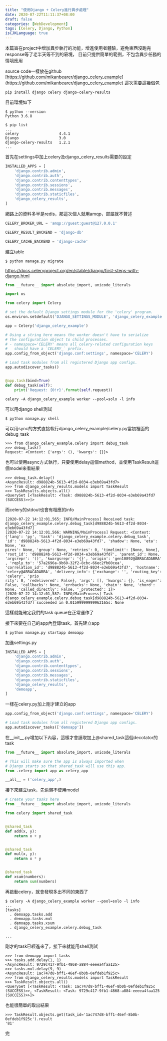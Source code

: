 ```yaml
---
title: "使用Django + Celery進行異步處理"
date: 2020-07-22T11:11:37+08:00
draft: false
categories: [WebDevelopment]
tags: [Celery, Django, Python]
isCJKLanguage: true
---
```

本篇旨在project中增加異步執行的功能，增進使用者體驗，避免東西沒跑完response等了老半天等不到的窘境，
目前只提供簡單的範例，不包含異步任務的情境應用
<!--more-->
source code一樣放在github
[https://github.com/mikanbearer/django_celery_example](https://github.com/mikanbearer/django_celery_example)
這次需要這幾個包
```
pip install django celery django-celery-results
```

目前環境如下
```
$ python --version
Python 3.6.8

$ pip list
...
celery                  4.4.1
Django                  3.0
django-celery-results   1.2.1
...
```

首先在settings中加上celery及django_celery_results需要的設定
```:django_celery_example/settings.py {linenos=table, linenostart=33, hl_lines=[8]}
INSTALLED_APPS = [
    'django.contrib.admin',
    'django.contrib.auth',
    'django.contrib.contenttypes',
    'django.contrib.sessions',
    'django.contrib.messages',
    'django.contrib.staticfiles',
    'django_celery_results',
]
```


網路上的資料多半是redis，那這次個人就用amqp，部屬就不贅述
```:django_celery_example/settings.py {linenos=table, linenostart=124, hl_lines=[1,3,5]}
CELERY_BROKER_URL = 'amqp://guest:guest@127.0.0.1'

CELERY_RESULT_BACKEND = 'django-db'

CELERY_CACHE_BACKEND = 'django-cache'
```
建立table
```
$ python manage.py migrate
```
<a href="https://docs.celeryproject.org/en/stable/django/first-steps-with-django.html">https://docs.celeryproject.org/en/stable/django/first-steps-with-django.html</a>

```:django_celery_example/celery.py {linenos=table, linestart=1}
from __future__ import absolute_import, unicode_literals

import os

from celery import Celery

# set the default Django settings module for the 'celery' program.
os.environ.setdefault('DJANGO_SETTINGS_MODULE', 'django_celery_example.settings')

app = Celery('django_celery_example')

# Using a string here means the worker doesn't have to serialize
# the configuration object to child processes.
# - namespace='CELERY' means all celery-related configuration keys
#   should have a `CELERY_` prefix.
app.config_from_object('django.conf:settings', namespace='CELERY')

# Load task modules from all registered Django app configs.
app.autodiscover_tasks()


@app.task(bind=True)
def debug_task(self):
    print('Request: {0!r}'.format(self.request))
```

```
celery -A django_celery_example worker --pool=solo -l info
```

可以用django shell測試
```
$ python manage.py shell
```
可以用sync的方式直接執行django_celery_example/celery.py當初裡面的debug_task
```
>>> from django_celery_example.celery import debug_task
>>> debug_task()
Request: <Context: {'args': (), 'kwargs': {}}>
```
也可以使用async方式執行，只要使用delay這個method，並使用TaskResult這個model來看結果
```
>>> debug_task.delay()
<AsyncResult: d988824b-5613-4f2d-8034-e3eb69a43fd7>
>>> from django_celery_results.models import TaskResult
>>> TaskResults.objects.all()
<QuerySet [<TaskResult: <Task: d988824b-5613-4f2d-8034-e3eb69a43fd7 (SUCCESS)>>]>
```
而celery的stdout也會有相應的info
```
[2020-07-22 14:12:01,565: INFO/MainProcess] Received task: django_celery_example.celery.debug_task[d988824b-5613-4f2d-8034-e3eb69a43fd7]
[2020-07-22 14:12:01,566: WARNING/MainProcess] Request: <Context: {'lang': 'py', 'task': 'django_celery_example.celery.debug_task', 'id': 'd988824b-5613-4f2d-8034-e3eb69a43fd7', 'shadow': None, 'eta': None, 'ex
pires': None, 'group': None, 'retries': 0, 'timelimit': [None, None], 'root_id': 'd988824b-5613-4f2d-8034-e3eb69a43fd7', 'parent_id': None, 'argsrepr': '()', 'kwargsrepr': '{}', 'origin': 'gen10892@ABRACADABRA'
, 'reply_to': '57a2696a-9b60-32f2-8cbc-66ec2fb60cea', 'correlation_id': 'd988824b-5613-4f2d-8034-e3eb69a43fd7', 'hostname': 'celery@ABRACADABRA', 'delivery_info': {'exchange': '', 'routing_key': 'celery', 'prio
rity': 0, 'redelivered': False}, 'args': [], 'kwargs': {}, 'is_eager': False, 'callbacks': None, 'errbacks': None, 'chain': None, 'chord': None, 'called_directly': False, '_protected': 1}>
[2020-07-22 14:12:01,587: INFO/MainProcess] Task django_celery_example.celery.debug_task[d988824b-5613-4f2d-8034-e3eb69a43fd7] succeeded in 0.01599999999962165s: None
```
這樣就能確定我們的task queue在正常運作了
  
接下來要在自己的app內登錄task，首先建立app
```
$ python manage.py startapp demoapp
```
  
加進settings.py
```:django_celery_example/settings.py {linenos=table, linenostart=33, hl_lines=[9]}
INSTALLED_APPS = [
    'django.contrib.admin',
    'django.contrib.auth',
    'django.contrib.contenttypes',
    'django.contrib.sessions',
    'django.contrib.messages',
    'django.contrib.staticfiles',
    'django_celery_results',
    'demoapp',
]
```
一樣在celery.py加上剛才建立的app
```:django_celery_example/celery.py {linenos=table, linenostart=16, hl_lines=[4]}
app.config_from_object('django.conf:settings', namespace='CELERY')

# Load task modules from all registered Django app configs.
app.autodiscover_tasks(['demoapp'])

```
  
在__init__.py增加以下內容，這樣才會讀取加上@shared_task這個decotator的task
```:django_celery_example/__init__.py {linenos=table, linenostart=1, hl_lines=["1-7"]}
from __future__ import absolute_import, unicode_literals

# This will make sure the app is always imported when
# Django starts so that shared_task will use this app.
from .celery import app as celery_app

__all__ = ('celery_app',)
```
  
接下來建立task，先偷懶不使用model
```:demoapp/tasks.py {linenos=table, linenostart=1, hl_lines=[]}
# Create your tasks here
from __future__ import absolute_import, unicode_literals

from celery import shared_task


@shared_task
def add(x, y):
    return x + y


@shared_task
def mul(x, y):
    return x * y


@shared_task
def xsum(numbers):
    return sum(numbers)
```
  
再啟動celery，就會發現多出不同的東西了
```
$ celery -A django_celery_example worker --pool=solo -l info
...
[tasks]
  . demoapp.tasks.add
  . demoapp.tasks.mul
  . demoapp.tasks.xsum
  . django_celery_example.celery.debug_task

...
```
剛才的task已經進來了，接下來就能用shell測試
```
>>> from demoapp import tasks
>>> tasks.add.delay(1, 1)
<AsyncResult: 9729c417-9fb1-4868-a884-eeeea4faa125>
>>> tasks.mul.delay(9, 9)
<AsyncResult: 1ac747d8-bff1-46ef-8b0b-0efdeb1f925c>
>>> from django_celery_results.models import TaskResult
>>> TaskResult.objects.all()
<QuerySet [<TaskResult: <Task: 1ac747d8-bff1-46ef-8b0b-0efdeb1f925c (SUCCESS)>>, <TaskResult: <Task: 9729c417-9fb1-4868-a884-eeeea4faa125 (SUCCESS)>>]>
```
也能很簡單的取出結果
```
>>> TaskResult.objects.get(task_id='1ac747d8-bff1-46ef-8b0b-0efdeb1f925c').result
'81'
```
完